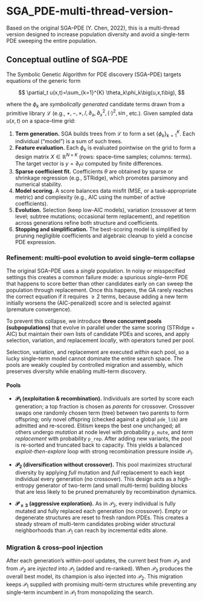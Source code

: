 # SGA\_PDE-multi-thread-version-

Based on the original SGA–PDE (Y. Chen, 2022), this is a multi-thread version designed to increase population diversity and avoid a single-term PDE sweeping the entire population.

## Conceptual outline of SGA–PDE

The Symbolic Genetic Algorithm for PDE discovery (SGA–PDE) targets equations of the generic form

$$
\partial_t u(x,t)=\sum_{k=1}^{K} \theta_k\phi_k\big(u,x,t\big),
$$

where the $\phi_k$ are *symbolically generated* candidate terms drawn from a primitive library $\mathcal{L}$ (e.g., $+, -, \times, /, \partial_x, \partial_x^2, (\cdot)^2, \sin$, etc.). Given sampled data $u(x,t)$ on a space–time grid:

1. **Term generation.** SGA builds trees from $\mathcal{L}$ to form a set $\{\phi_k\}_{k=1}^K$. Each individual (“model”) is a sum of such trees.
2. **Feature evaluation.** Each $\phi_k$ is evaluated pointwise on the grid to form a design matrix $X \in \mathbb{R}^{N\times K}$ (rows: space–time samples; columns: terms). The target vector is $y=\partial_t u$ computed by finite differences.
3. **Sparse coefficient fit.** Coefficients $\theta$ are obtained by sparse or shrinkage regression (e.g., STRidge), which promotes parsimony and numerical stability.
4. **Model scoring.** A score balances data misfit (MSE, or a task-appropriate metric) and complexity (e.g., AIC using the number of active coefficients).
5. **Evolution.** Selection (keep low-AIC models), variation (crossover at term level; subtree mutations; occasional term replacement), and repetition across generations refine both structure and coefficients.
6. **Stopping and simplification.** The best-scoring model is simplified by pruning negligible coefficients and algebraic cleanup to yield a concise PDE expression.

### Refinement: multi–pool evolution to avoid single–term collapse

The original SGA–PDE uses a *single* population. In noisy or misspecified settings this creates a common failure mode: a spurious *single–term* PDE that happens to score better than other candidates early on can sweep the population through replacement. Once this happens, the GA rarely reaches the correct equation if it requires $\ge 2$ terms, because adding a new term initially worsens the (AIC-penalized) score and is selected against (premature convergence).

To prevent this collapse, we introduce **three concurrent pools (subpopulations)** that evolve in parallel under the same scoring (STRidge + AIC) but maintain their own lists of candidate PDEs and scores, and apply selection, variation, and replacement *locally*, with operators tuned per pool.

Selection, variation, and replacement are executed *within* each pool, so a lucky single–term model cannot dominate the entire search space. The pools are weakly coupled by controlled migration and assembly, which preserves diversity while enabling multi–term discovery.

#### Pools

* **$\mathcal{P}_1$ (exploitation & recombination).**
  Individuals are sorted by score each generation; a top fraction is chosen as *parents* for crossover. Crossover swaps one randomly chosen term (tree) between two parents to form offspring; only novel offspring (checked against a global `pde_lib`) are admitted and re-scored. Elitism keeps the best one unchanged; all others undergo *mutation* at node level with probability `p_mute`, and *term replacement* with probability `p_rep`. After adding new variants, the pool is re-sorted and truncated back to capacity. This yields a balanced *exploit-then-explore* loop with strong recombination pressure inside $\mathcal{P}_1$.

* **$\mathcal{P}_2$ (diversification without crossover).**
  This pool maximizes structural diversity by applying *full* mutation and *full* replacement to each kept individual every generation (no crossover). This design acts as a high-entropy generator of two-term (and small multi-term) building blocks that are less likely to be pruned prematurely by recombination dynamics.

* **$\mathcal{P}_{\ge 3}$ (aggressive exploration).**
  As in $\mathcal{P}_2$, every individual is fully mutated and fully replaced each generation (no crossover). Empty or degenerate structures are reset to fresh random PDEs. This creates a steady stream of multi-term candidates probing wider structural neighborhoods than $\mathcal{P}_1$ can reach by incremental edits alone.

### Migration & cross–pool injection

After each generation’s within-pool updates, the current best from $\mathcal{P}_3$ and from $\mathcal{P}_2$ are *injected* into $\mathcal{P}_1$ (added and re-ranked). When $\mathcal{P}_3$ produces the overall best model, its champion is also injected into $\mathcal{P}_2$. This migration keeps $\mathcal{P}_1$ supplied with promising multi-term structures while preventing any single-term incumbent in $\mathcal{P}_1$ from monopolizing the search.
